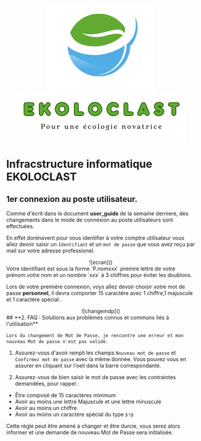 <div align="center"> 

![logo](https://github.com/WildCodeSchool/TSSR-2405-P3-G3-BuildYourInfra-Ekoloclast/blob/main/ressources/charte/logo.png)   
![slogan](https://github.com/WildCodeSchool/TSSR-2405-P3-G3-BuildYourInfra-Ekoloclast/blob/main/ressources/charte/slogan.png)
</div>  

# Infracstructure informatique EKOLOCLAST 

##  1er connexion au poste utilisateur.  

Comme d'écrit dans le document **user_guide** de la semaine derniere, des changements dans le mode de connexion au poste utilisateurs sont effectuées.  

En effet dorénavent pour vous identifier à votre comptre utilisateur vous allez devoir saisir un `Identifiant` et un `mot de passe` que vous avez reçu par mail sur votre adresse professionel.
<div align="center">
![ecran]()
</div>
Votre identifiant est sous la forme `P.nomxxx` premire lettre de votre prénom.votre nom et un nombre `xxx` à 3 chiffres pour éviter les doublons.

Lors de votre premiére connexion, voys allez devoir choisir votre mot de passe **personnel**, il devra comporter 15 caractére  avec 1 chiffre,1 majuscule et 1 caractére spécial .
<div align="center"> 
![changemdp]()
</div>
## **2. FAQ : Solutions aux problèmes connus et communs liés à l'utilisation**

```
Lors du changement de Mot de Passe, je rencontre une erreur et mon nouveau Mot de passe n'est pas validé.
```

1. Assurez-vous d'avoir rempli les champs `Nouveau mot de passe` et `Confirmez mot de passe` avec la même donnée. Vous pouvez vous en assurer en cliquant sur l'oeil dans la barre correspondante.

2. Assurez-vous de bien saisir le mot de passe avec les contraintes demandées, pour rappel :  
* Être composé de 15 caractères minimum
* Avoir au moins une lettre Majuscule et une lettre minuscule
* Avoir au moins un chiffre
* Avoir au moins un caractère spécial du type `$!@`

Cette règle peut être amené à changer et être durcie, vous serez alors informer et une demande de nouveau Mot de Passe sera initialisée.

 
